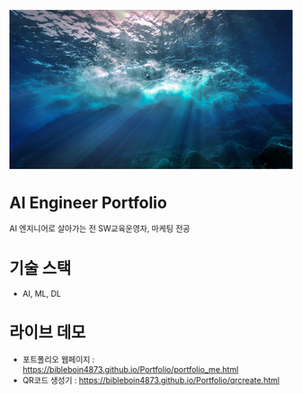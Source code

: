 
![결국 닿을 곳](ocen.jpg)


#  AI Engineer Portfolio
AI 엔지니어로 살아가는 전 SW교육운영자, 마케팅 전공

# 기술 스택
- AI, ML, DL

# 라이브 데모
- 포트폴리오 웹페이지 : https://bibleboin4873.github.io/Portfolio/portfolio_me.html
- QR코드 생성기 : https://bibleboin4873.github.io/Portfolio/qrcreate.html
